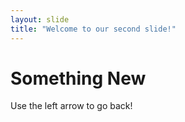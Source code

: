 ```yaml
---
layout: slide
title: "Welcome to our second slide!"
---
```

# Something New
Use the left arrow to go back!